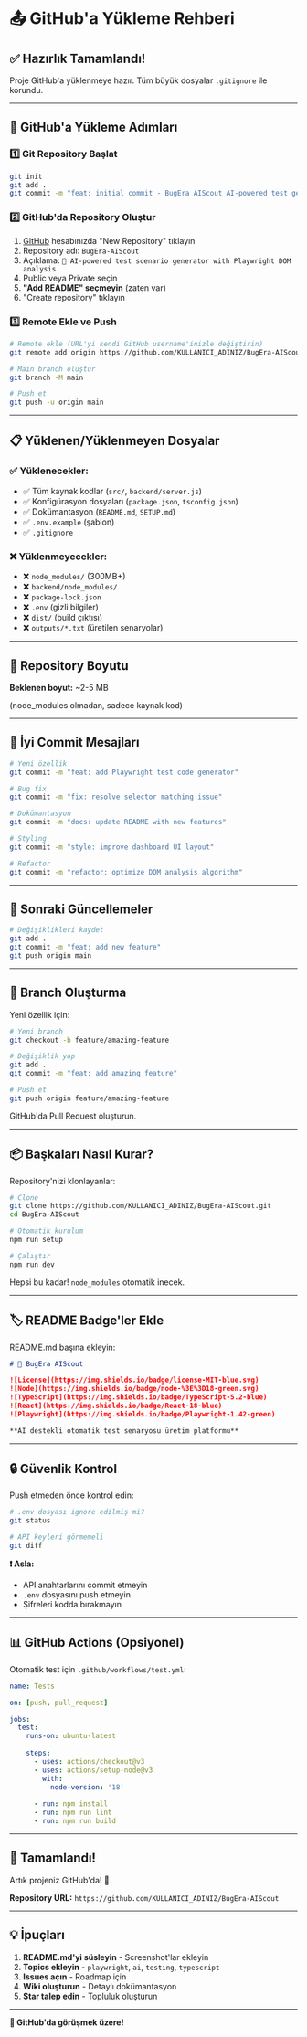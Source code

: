 # 📤 GitHub'a Yükleme Rehberi

## ✅ Hazırlık Tamamlandı!

Proje GitHub'a yüklenmeye hazır. Tüm büyük dosyalar `.gitignore` ile korundu.

---

## 🚀 GitHub'a Yükleme Adımları

### 1️⃣ Git Repository Başlat

```bash
git init
git add .
git commit -m "feat: initial commit - BugEra AIScout AI-powered test generator"
```

### 2️⃣ GitHub'da Repository Oluştur

1. [GitHub](https://github.com) hesabınızda "New Repository" tıklayın
2. Repository adı: `BugEra-AIScout`
3. Açıklama: `🐛 AI-powered test scenario generator with Playwright DOM analysis`
4. Public veya Private seçin
5. **"Add README" seçmeyin** (zaten var)
6. "Create repository" tıklayın

### 3️⃣ Remote Ekle ve Push

```bash
# Remote ekle (URL'yi kendi GitHub username'inizle değiştirin)
git remote add origin https://github.com/KULLANICI_ADINIZ/BugEra-AIScout.git

# Main branch oluştur
git branch -M main

# Push et
git push -u origin main
```

---

## 📋 Yüklenen/Yüklenmeyen Dosyalar

### ✅ Yüklenecekler:
- ✅ Tüm kaynak kodlar (`src/`, `backend/server.js`)
- ✅ Konfigürasyon dosyaları (`package.json`, `tsconfig.json`)
- ✅ Dokümantasyon (`README.md`, `SETUP.md`)
- ✅ `.env.example` (şablon)
- ✅ `.gitignore`

### ❌ Yüklenmeyecekler:
- ❌ `node_modules/` (300MB+)
- ❌ `backend/node_modules/`
- ❌ `package-lock.json`
- ❌ `.env` (gizli bilgiler)
- ❌ `dist/` (build çıktısı)
- ❌ `outputs/*.txt` (üretilen senaryolar)

---

## 🎯 Repository Boyutu

**Beklenen boyut:** ~2-5 MB

(node_modules olmadan, sadece kaynak kod)

---

## 📝 İyi Commit Mesajları

```bash
# Yeni özellik
git commit -m "feat: add Playwright test code generator"

# Bug fix
git commit -m "fix: resolve selector matching issue"

# Dokümantasyon
git commit -m "docs: update README with new features"

# Styling
git commit -m "style: improve dashboard UI layout"

# Refactor
git commit -m "refactor: optimize DOM analysis algorithm"
```

---

## 🔄 Sonraki Güncellemeler

```bash
# Değişiklikleri kaydet
git add .
git commit -m "feat: add new feature"
git push origin main
```

---

## 🌿 Branch Oluşturma

Yeni özellik için:

```bash
# Yeni branch
git checkout -b feature/amazing-feature

# Değişiklik yap
git add .
git commit -m "feat: add amazing feature"

# Push et
git push origin feature/amazing-feature
```

GitHub'da Pull Request oluşturun.

---

## 📦 Başkaları Nasıl Kurar?

Repository'nizi klonlayanlar:

```bash
# Clone
git clone https://github.com/KULLANICI_ADINIZ/BugEra-AIScout.git
cd BugEra-AIScout

# Otomatik kurulum
npm run setup

# Çalıştır
npm run dev
```

Hepsi bu kadar! `node_modules` otomatik inecek.

---

## 🏷️ README Badge'ler Ekle

README.md başına ekleyin:

```markdown
# 🐛 BugEra AIScout

![License](https://img.shields.io/badge/license-MIT-blue.svg)
![Node](https://img.shields.io/badge/node-%3E%3D18-green.svg)
![TypeScript](https://img.shields.io/badge/TypeScript-5.2-blue)
![React](https://img.shields.io/badge/React-18-blue)
![Playwright](https://img.shields.io/badge/Playwright-1.42-green)

**AI destekli otomatik test senaryosu üretim platformu**
```

---

## 🔒 Güvenlik Kontrol

Push etmeden önce kontrol edin:

```bash
# .env dosyası ignore edilmiş mi?
git status

# API keyleri görmemeli
git diff
```

**❗ Asla:**
- API anahtarlarını commit etmeyin
- `.env` dosyasını push etmeyin
- Şifreleri kodda bırakmayın

---

## 📊 GitHub Actions (Opsiyonel)

Otomatik test için `.github/workflows/test.yml`:

```yaml
name: Tests

on: [push, pull_request]

jobs:
  test:
    runs-on: ubuntu-latest
    
    steps:
      - uses: actions/checkout@v3
      - uses: actions/setup-node@v3
        with:
          node-version: '18'
      
      - run: npm install
      - run: npm run lint
      - run: npm run build
```

---

## 🎉 Tamamlandı!

Artık projeniz GitHub'da! 🚀

**Repository URL:**
`https://github.com/KULLANICI_ADINIZ/BugEra-AIScout`

---

## 💡 İpuçları

1. **README.md'yi süsleyin** - Screenshot'lar ekleyin
2. **Topics ekleyin** - `playwright`, `ai`, `testing`, `typescript`
3. **Issues açın** - Roadmap için
4. **Wiki oluşturun** - Detaylı dokümantasyon
5. **Star talep edin** - Topluluk oluşturun

---

**🎊 GitHub'da görüşmek üzere!**
